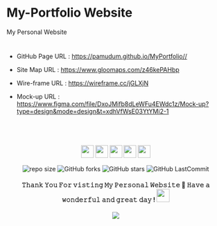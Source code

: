 # My-Portfolio Website 

My Personal Website
# 
* GitHub Page URL : <a href="https://pamudum.github.io/MyPortfolio/" target="_blank">https://pamudum.github.io/MyPortfolio//</a>

* Site Map URL : <a href="https://www.gloomaps.com/z46kePAHbp" target="_blank">https://www.gloomaps.com/z46kePAHbp</a>

* Wire-frame URL : <a href="https://wireframe.cc/jGLXjN" target="_blank">https://wireframe.cc/jGLXjN</a>

* Mock-up URL : <a href="https://www.figma.com/file/DxoJMifb8dLeWFu4EWdc1z/Mock-up?type=design&mode=design&t=xdhVfWsE03YtYMi2-1" target="_blank">https://www.figma.com/file/DxoJMifb8dLeWFu4EWdc1z/Mock-up?type=design&mode=design&t=xdhVfWsE03YtYMi2-1</a>
# 


<br>

</b>
</p>
<div align="center">

[<img height="29" src = "https://img.shields.io/badge/linkedin-000000.svg?&style=for-the-badge&logo=linkedin&logoColor=white" />][LinkedIn]
[<img height="29" src = "https://img.shields.io/badge/Facebook-000000.svg?&style=for-the-badge&logo=facebook&logoColor=white">][Facebook]
[<img height="29" src = "https://img.shields.io/badge/Whatsapp-000000.svg?&style=for-the-badge&logo=WhatsApp&logoColor=white">][WhatsApp]
[<img height="29" src = "https://img.shields.io/badge/twitter-000000.svg?&style=for-the-badge&logo=twitter&logoColor=white">][Twitter]
[<img height="29" src = "https://img.shields.io/badge/instragram-000000.svg?&style=for-the-badge&logo=instagram&logoColor=white">][Instragram]

</div>

[linkedin]: https://www.linkedin.com/in/pamudu-mihiranga-60b727265/

[Facebook]: https://web.facebook.com/pamudu.mihiranga.9

[WhatsApp]: https://wa.me/0778629191

[Twitter]: https://twitter.com/64Pamudum/

[Instragram]: https://www.instagram.com/pamudu_mihiranga/


<p align="center">

  
</p>

<div align="center">

![repo size](https://img.shields.io/github/repo-size/AshanSandeep06/My-Portfolio?label=Repo%20Size&style=for-the-badge&labelColor=black&color=20bf6b)
![GitHub forks](https://img.shields.io/github/forks/AshanSandeep06/My-Portfolio?&labelColor=black&color=0fb9b1&style=for-the-badge)
![GitHub stars](https://img.shields.io/github/stars/AshanSandeep06/My-Portfolio?&labelColor=black&color=f7b731&style=for-the-badge)
![GitHub LastCommit](https://img.shields.io/github/last-commit/AshanSandeep06/My-Portfolio?logo=github&labelColor=black&color=d1d8e0&style=for-the-badge)

</div>

<p align="center">
<b>


<h4 align="center">
𝚃𝚑𝚊𝚗𝚔 𝚈𝚘𝚞 𝙵𝚘𝚛 𝚟𝚒𝚜𝚝𝚒𝚗𝚐 𝙼𝚢 𝙿𝚎𝚛𝚜𝚘𝚗𝚊𝚕 𝚆𝚎𝚋𝚜𝚒𝚝𝚎 🤝
𝙷𝚊𝚟𝚎 𝚊 𝚠𝚘𝚗𝚍𝚎𝚛𝚏𝚞𝚕 𝚊𝚗𝚍 𝚐𝚛𝚎𝚊𝚝 𝚍𝚊𝚢 ! 

<img src="https://github.com/Mindula-Dilthushan/Mindula-Dilthushan/blob/master/assets/hi.gif" width="30px">

</h4>

<p align="center">
  <img src="https://capsule-render.vercel.app/api?type=waving&color=gradient&height=80&section=footer"/>
</p>
